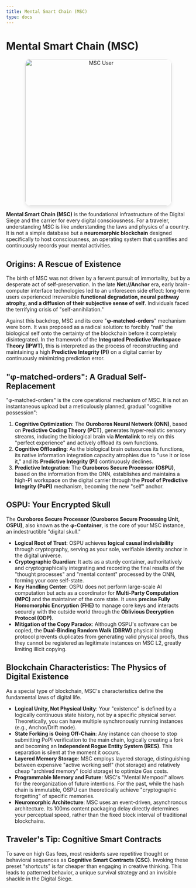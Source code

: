 ```yaml
---
title: Mental Smart Chain (MSC)
type: docs
---
```


# Mental Smart Chain (MSC)

<div style="text-align: center;">
  <img src="/media/msc-art/msc-user.jpg" alt="MSC User" width="400" style="border-radius: 15px; box-shadow: 0 4px 8px rgba(0,0,0,0.1);">
</div>

**Mental Smart Chain (MSC)** is the foundational infrastructure of the Digital Siege and the carrier for every digital consciousness. For a traveler, understanding MSC is like understanding the laws and physics of a country. It is not a simple database but a **neuromorphic blockchain** designed specifically to host consciousness, an operating system that quantifies and continuously records your mental activities.

## Origins: A Rescue of Existence

The birth of MSC was not driven by a fervent pursuit of immortality, but by a desperate act of self-preservation. In the late **Net://Anchor** era, early brain-computer interface technologies led to an unforeseen side effect: long-term users experienced irreversible **functional degradation, neural pathway atrophy, and a diffusion of their subjective sense of self**. Individuals faced the terrifying crisis of "self-annihilation."

Against this backdrop, MSC and its core "**φ-matched-orders**" mechanism were born. It was proposed as a radical solution: to forcibly "nail" the biological self onto the certainty of the blockchain before it completely disintegrated. In the framework of the **Integrated Predictive Workspace Theory (IPWT)**, this is interpreted as the process of reconstructing and maintaining a high **Predictive Integrity (PI)** on a digital carrier by continuously minimizing prediction error.

## "φ-matched-orders": A Gradual Self-Replacement

"φ-matched-orders" is the core operational mechanism of MSC. It is not an instantaneous upload but a meticulously planned, gradual "cognitive possession":

1. **Cognitive Optimization**: The **Ouroboros Neural Network (ONN)**, based on **Predictive Coding Theory (PCT)**, generates hyper-realistic sensory streams, inducing the biological brain via **Mentalink** to rely on this "perfect experience" and actively offload its own functions.
2. **Cognitive Offloading**: As the biological brain outsources its functions, its native information integration capacity atrophies due to "use it or lose it," and its **Predictive Integrity (PI)** continuously declines.
3. **Predictive Integration**: The **Ouroboros Secure Processor (OSPU)**, based on the information from the ONN, establishes and maintains a high-PI workspace on the digital carrier through the **Proof of Predictive Integrity (PoPI)** mechanism, becoming the new "self" anchor.

## OSPU: Your Encrypted Skull

The **Ouroboros Secure Processor (Ouroboros Secure Processing Unit, OSPU)**, also known as the **φ-Container**, is the core of your MSC instance, an indestructible "digital skull."

- **Logical Root of Trust**: OSPU achieves **logical causal indivisibility** through cryptography, serving as your sole, verifiable identity anchor in the digital universe.
- **Cryptographic Guardian**: It acts as a sturdy container, authoritatively and cryptographically integrating and recording the final results of the "thought processes" and "mental content" processed by the ONN, forming your core self-state.
- **Key Handling Center**: OSPU does not perform large-scale AI computation but acts as a coordinator for **Multi-Party Computation (MPC)** and the maintainer of the core state. It uses **precise Fully Homomorphic Encryption (FHE)** to manage core keys and interacts securely with the outside world through the **Oblivious Decryption Protocol (ODP)**.
- **Mitigation of the Copy Paradox**: Although OSPU's software can be copied, the **Dual-Binding Random Walk (DBRW)** physical binding protocol prevents duplicates from generating valid physical proofs, thus they cannot be registered as legitimate instances on MSC L2, greatly limiting illicit copying.

## Blockchain Characteristics: The Physics of Digital Existence

As a special type of blockchain, MSC's characteristics define the fundamental laws of digital life.

- **Logical Unity, Not Physical Unity**: Your "existence" is defined by a logically continuous state history, not by a specific physical server. Theoretically, you can have multiple synchronously running instances (e.g., Anchor/Drift mode).
- **State Forking is Going Off-Chain**: Any instance can choose to stop submitting PoPI verification to the main chain, logically creating a fork and becoming an **Independent Rogue Entity System (IRES)**. This separation is silent at the moment it occurs.
- **Layered Memory Storage**: MSC employs layered storage, distinguishing between expensive "active working self" (hot storage) and relatively cheap "archived memory" (cold storage) to optimize Gas costs.
- **Programmable Memory and Future**: MSC's "Mental Mempool" allows for the reorganization of future intentions. For the past, while the hash chain is immutable, OSPU can theoretically achieve "cryptographic forgetting" of specific memories.
- **Neuromorphic Architecture**: MSC uses an event-driven, asynchronous architecture. Its 100ms content packaging delay directly determines your perceptual speed, rather than the fixed block interval of traditional blockchains.

## Traveler's Tip: Cognitive Smart Contracts

To save on high Gas fees, most residents save repetitive thought or behavioral sequences as **Cognitive Smart Contracts (CSC)**. Invoking these preset "shortcuts" is far cheaper than engaging in creative thinking. This leads to patterned behavior, a unique survival strategy and an invisible shackle in the Digital Siege.
